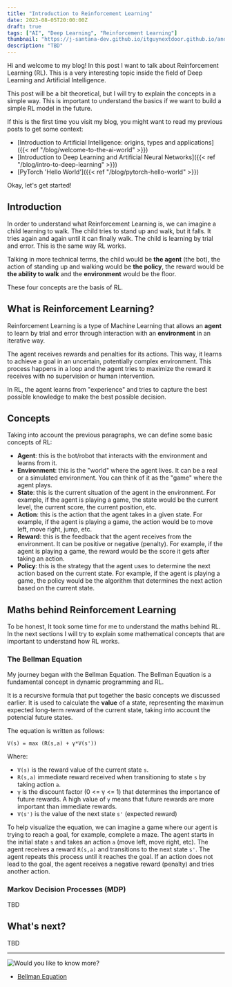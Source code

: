 ```yaml
---
title: "Introduction to Reinforcement Learning"
date: 2023-08-05T20:00:00Z
draft: true
tags: ["AI", "Deep Learning", "Reinforcement Learning"]
thumbnail: "https://j-santana-dev.github.io/itguynextdoor.github.io/andrea-de-santis-zwd435-ewb4-unsplash.jpg"
description: "TBD"
---
```


Hi and welcome to my blog! In this post I want to talk about Reinforcement Learning (RL). This is a very interesting topic inside the field of Deep Learning and Artificial Intelligence.

This post will be a bit theoretical, but I will try to explain the concepts in a simple way. This is important to understand the basics if we want to build a simple RL model in the future.

If this is the first time you visit my blog, you might want to read my previous posts to get some context:
* [Introduction to Artificial Intelligence: origins, types and applications]({{< ref "/blog/welcome-to-the-ai-world" >}})
* [Introduction to Deep Learning and Artificial Neural Networks]({{< ref "/blog/intro-to-deep-learning" >}})
* [PyTorch \'Hello World\']({{< ref "/blog/pytorch-hello-world" >}})

Okay, let's get started!

## Introduction
In order to understand what Reinforcement Learning is, we can imagine a child learning to walk. The child tries to stand up and walk, but it falls. It tries again and again until it can finally walk. The child is learning by trial and error. This is the same way RL works.

Talking in more technical terms, the child would be **the agent** (the bot), the action of standing up and walking would be **the policy**, the reward would be **the ability to walk** and the **environment** would be the floor.

These four concepts are the basis of RL.

## What is Reinforcement Learning?
Reinforcement Learning is a type of Machine Learning that allows an **agent** to learn by trial and error through interaction with an **environment** in an iterative way. 

The agent receives rewards and penalties for its actions. This way, it learns to achieve a goal in an uncertain, potentially complex environment. This process happens in a loop and the agent tries to maximize the reward it receives with no supervision or human intervention.

In RL, the agent learns from "experience" and tries to capture the best possible knowledge to make the best possible decision.

## Concepts
Taking into account the previous paragraphs, we can define some basic concepts of RL:

* **Agent**: this is the bot/robot that interacts with the environment and learns from it.
* **Environment**: this is the "world" where the agent lives. It can be a real or a simulated environment. You can think of it as the "game" where the agent plays.
* **State**: this is the current situation of the agent in the environment. For example, if the agent is playing a game, the state would be the current level, the current score, the current position, etc.
* **Action**: this is the action that the agent takes in a given state. For example, if the agent is playing a game, the action would be to move left, move right, jump, etc.
* **Reward**: this is the feedback that the agent receives from the environment. It can be positive or negative (penalty). For example, if the agent is playing a game, the reward would be the score it gets after taking an action.
* **Policy**: this is the strategy that the agent uses to determine the next action based on the current state. For example, if the agent is playing a game, the policy would be the algorithm that determines the next action based on the current state.

## Maths behind Reinforcement Learning

To be honest, It took some time for me to understand the maths behind RL. In the next sections I will try to explain some mathematical concepts that are important to understand how RL works.

### The Bellman Equation

My journey began with the Bellman Equation. The Bellman Equation is a fundamental concept in dynamic programming and RL.

It is a recursive formula that put together the basic concepts we discussed earlier. It is used to calculate the **value** of a state, representing the maximun expected long-term reward of the current state, taking into account the potencial future states. 

The equation is written as follows:

```latex
V(s) = max (R(s,a) + γ*V(s'))
```
Where:
* `V(s)` is the reward value of the current state `s`.
* `R(s,a)` immediate reward received when transitioning to state `s` by taking action `a`.
* `γ` is the discount factor (0 <= γ <= 1) that determines the importance of future rewards. A high value of `γ` means that future rewards are more important than immediate rewards.
* `V(s')` is the value of the next state `s'` (expected reward)

To help visualize the equation, we can imagine a game where our agent is trying to reach a goal, for example, complete a maze. The agent starts in the initial state `s` and takes an action `a` (move left, move right, etc). The agent receives a reward `R(s,a)` and transitions to the next state `s'`. The agent repeats this process until it reaches the goal. If an action does not lead to the goal, the agent receives a negative reward (penalty) and tries another action.

### Markov Decision Processes (MDP)
TBD

## What's next?
TBD

---

![Would you like to know more?](https://j-santana-dev.github.io/itguynextdoor.github.io/know-more.png)

* [Bellman Equation](https://en.wikipedia.org/wiki/Bellman_equation)